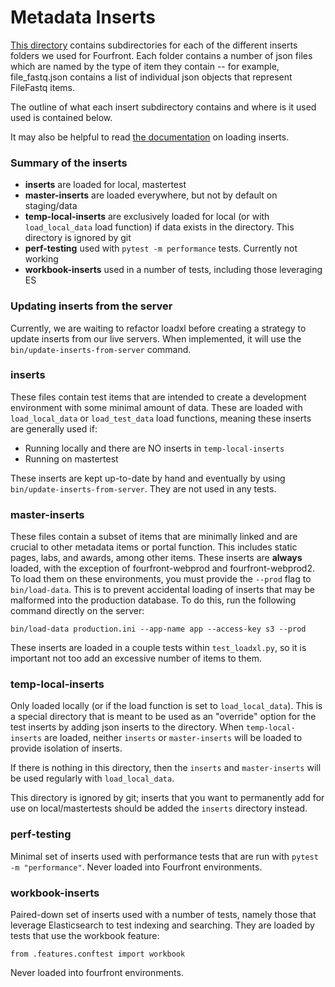 Metadata Inserts
============

[This directory](.) contains subdirectories for each of the different inserts folders we used for Fourfront. Each folder contains a number of json files which are named by the type of item they contain -- for example, file_fastq.json contains a list of individual json objects that represent FileFastq items.

The outline of what each insert subdirectory contains and where is it used used is contained below.

It may also be helpful to read [the documentation](../../../../docs/inserts.md) on loading inserts.

### Summary of the inserts

- **inserts** are loaded for local, mastertest
- **master-inserts** are loaded everywhere, but not by default on staging/data
- **temp-local-inserts** are exclusively loaded for local (or with `load_local_data` load function) if data exists in the directory. This directory is ignored by git
- **perf-testing** used with `pytest -m performance` tests. Currently not working
- **workbook-inserts** used in a number of tests, including those leveraging ES

### Updating inserts from the server

Currently, we are waiting to refactor loadxl before creating a strategy to update inserts from our live servers. When implemented, it will use the `bin/update-inserts-from-server` command.

### inserts

These files contain test items that are intended to create a development environment with some minimal amount of data. These are loaded with `load_local_data` or `load_test_data` load functions, meaning these inserts are generally used if:
- Running locally and there are NO inserts in `temp-local-inserts`
- Running on mastertest

These inserts are kept up-to-date by hand and eventually by using `bin/update-inserts-from-server`. They are not used in any tests.

### master-inserts

These files contain a subset of items that are minimally linked and are crucial to other metadata items or portal function. This includes static pages, labs, and awards, among other items. These inserts are **always** loaded, with the exception of fourfront-webprod and fourfront-webprod2. To load them on these environments, you must provide the `--prod` flag to `bin/load-data`. This is to prevent accidental loading of inserts that may be malformed into the production database. To do this, run the following command directly on the server:

```
bin/load-data production.ini --app-name app --access-key s3 --prod
```

These inserts are loaded in a couple tests within `test_loadxl.py`, so it is important not too add an excessive number of items to them.

### temp-local-inserts

Only loaded locally (or if the load function is set to `load_local_data`). This is a special directory that is meant to be used as an "override" option for the test inserts by adding json inserts to the directory. When `temp-local-inserts` are loaded, neither `inserts` or `master-inserts` will be loaded to provide isolation of inserts.

If there is nothing in this directory, then the `inserts` and `master-inserts` will be used regularly with `load_local_data`.

This directory is ignored by git; inserts that you want to permanently add for use on local/mastertests should be added the `inserts` directory instead.

### perf-testing

Minimal set of inserts used with performance tests that are run with `pytest -m "performance"`. Never loaded into Fourfront environments.

### workbook-inserts

Paired-down set of inserts used with a number of tests, namely those that leverage Elasticsearch to test indexing and searching. They are loaded by tests that use the workbook feature:

```
from .features.conftest import workbook
```

Never loaded into fourfront environments.
